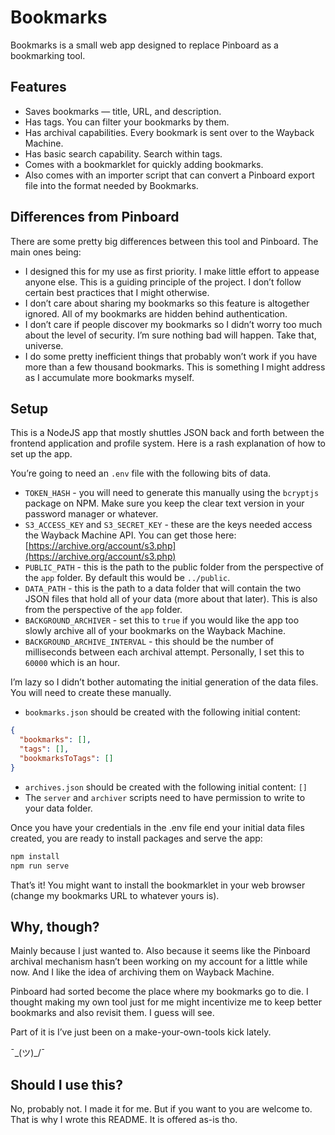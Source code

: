 # Bookmarks

Bookmarks is a small web app designed to replace Pinboard as a bookmarking tool.

## Features

- Saves bookmarks — title, URL, and description.
- Has tags. You can filter your bookmarks by them.
- Has archival capabilities. Every bookmark is sent over to the Wayback Machine.
- Has basic search capability. Search within tags.
- Comes with a bookmarklet for quickly adding bookmarks.
- Also comes with an importer script that can convert a Pinboard export file into the format needed by Bookmarks.

## Differences from Pinboard

There are some pretty big differences between this tool and Pinboard. The main ones being:

- I designed this for my use as first priority. I make little effort to appease anyone else. This is a guiding principle of the project. I don’t follow certain best practices that I might otherwise.
- I don’t care about sharing my bookmarks so this feature is altogether ignored. All of my bookmarks are hidden behind authentication.
- I don’t care if people discover my bookmarks so I didn’t worry too much about the level of security. I’m sure nothing bad will happen. Take that, universe.
- I do some pretty inefficient things that probably won’t work if you have more than a few thousand bookmarks. This is something I might address as I accumulate more bookmarks myself.

## Setup

This is a NodeJS app that mostly shuttles JSON back and forth between the frontend application and profile system. Here is a rash explanation of how to set up the app.

You’re going to need an `.env` file with the following bits of data.

- `TOKEN_HASH` - you will need to generate this manually using the `bcryptjs` package on NPM. Make sure you keep the clear text version in your password manager or whatever.
- `S3_ACCESS_KEY` and `S3_SECRET_KEY` - these are the keys needed access the Wayback Machine API. You can get those here: [https://archive.org/account/s3.php](https://archive.org/account/s3.php)
- `PUBLIC_PATH` - this is the path to the public folder from the perspective of the `app` folder. By default this would be `../public`.
- `DATA_PATH` - this is the path to a data folder that will contain the two JSON files that hold all of your data (more about that later). This is also from the perspective of the `app` folder.
- `BACKGROUND_ARCHIVER` - set this to `true` if you would like the app too slowly archive all of your bookmarks on the Wayback Machine.
- `BACKGROUND_ARCHIVE_INTERVAL` - this should be the number of milliseconds between each archival attempt. Personally, I set this to `60000` which is an hour.

I’m lazy so I didn’t bother automating the initial generation of the data files. You will need to create these manually.

- `bookmarks.json` should be created with the following initial content:

```json
{
  "bookmarks": [],
  "tags": [],
  "bookmarksToTags": []
}
```

- `archives.json` should be created with the following initial content: `[]`
- The `server` and `archiver` scripts need to have permission to write to your data folder.

Once you have your credentials in the .env file end your initial data files created, you are ready to install packages and serve the app:

```Bash
npm install
npm run serve
```

That’s it! You might want to install the bookmarklet in your web browser (change my bookmarks URL to whatever yours is).

## Why, though?

Mainly because I just wanted to. Also because it seems like the Pinboard archival mechanism hasn’t been working on my account for a little while now. And I like the idea of archiving them on Wayback Machine.

Pinboard had sorted become the place where my bookmarks go to die. I thought making my own tool just for me might incentivize me to keep better bookmarks and also revisit them. I guess will see.

Part of it is I’ve just been on a make-your-own-tools kick lately.

¯\_(ツ)_/¯

## Should I use this?

No, probably not. I made it for me. But if you want to you are welcome to. That is why I wrote this README. It is offered as-is tho.
